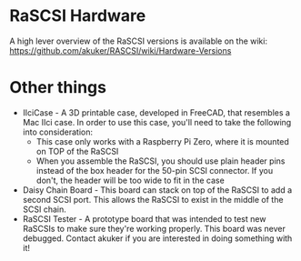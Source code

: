 # RaSCSI Hardware
A high lever overview of the RaSCSI versions is available on the wiki: https://github.com/akuker/RASCSI/wiki/Hardware-Versions

# Other things
* IIciCase - A 3D printable case, developed in FreeCAD, that resembles a Mac IIci case. In order to use this case, you'll need to take the following into consideration:
  * This case only works with a Raspberry Pi Zero, where it is mounted on TOP of the RaSCSI
  * When you assemble the RaSCSI, you should use plain header pins instead of the box header for the 50-pin SCSI connector. If you don't, the header will be too wide to fit in the case
* Daisy Chain Board - This board can stack on top of the RaSCSI to add a second SCSI port. This allows the RaSCSI to exist in the middle of the SCSI chain.
* RaSCSI Tester - A prototype board that was intended to test new RaSCSIs to make sure they're working properly. This board was never debugged. Contact akuker if you are interested in doing something with it!

